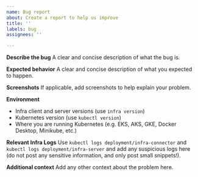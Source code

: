 ```yaml
---
name: Bug report
about: Create a report to help us improve
title: ''
labels: bug
assignees: ''

---
```


**Describe the bug**
A clear and concise description of what the bug is.

**Expected behavior**
A clear and concise description of what you expected to happen.

**Screenshots**
If applicable, add screenshots to help explain your problem.

**Environment**
* Infra client and server versions (use `infra version`)
* Kubernetes version (use `kubectl version`)
* Where you are running Kubernetes (e.g. EKS, AKS, GKE, Docker Desktop, Minikube, etc.)

**Relevant Infra Logs**
Use `kubectl logs deployment/infra-connector` and `kubectl logs deployment/infra-server` and add any suspicious logs here (do not post any sensitive information, and only post small snippets!).

**Additional context**
Add any other context about the problem here.
